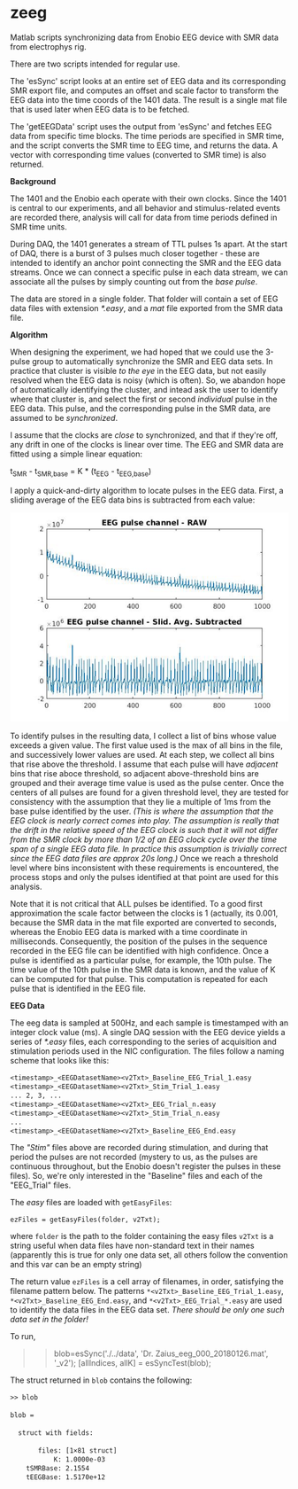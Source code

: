 # zeeg
Matlab scripts synchronizing data from Enobio EEG device with SMR data from electrophys rig. 

There are two scripts intended for regular use. 

The 'esSync' script looks at an entire set of EEG data and its corresponding SMR export file, and computes an offset and scale factor to transform the EEG data into the time coords of the 1401 data. The result is a single mat file that is used later when EEG data is to be fetched. 

The 'getEEGData' script uses the output from 'esSync' and fetches EEG data from specific time blocks. The time periods are specified in SMR time, and the script converts the SMR time to EEG time, and returns the data. A vector with corresponding time values (converted to SMR time) is also returned. 

**Background**

The 1401 and the Enobio each operate with their own clocks. Since the 1401 is central to our experiments, and all behavior and stimulus-related events are recorded there, analysis will call for data from time periods defined in SMR time units. 

During DAQ, the 1401 generates a stream of TTL pulses 1s apart. At the start of DAQ, there is a burst of 3 pulses much closer together - these are intended to identify an anchor point connecting the SMR and the EEG data streams. Once we can connect a specific pulse in each data stream, we can associate all the pulses by simply counting out from the *base pulse*. 

The data are stored in a single folder. That folder will contain a set of EEG data files with extension *\*.easy*, and a *mat* file exported from the SMR data file.

**Algorithm**

When designing the experiment, we had hoped that we could use the 3-pulse group to automatically synchronize the SMR and EEG data sets. In practice that cluster is visible *to the eye* in the EEG data, but not easily resolved when the EEG data is noisy (which is often). So, we abandon hope of automatically identifying the cluster, and intead ask the user to identify where that cluster is, and select the first or second *individual* pulse in the EEG data. This pulse, and the corresponding pulse in the SMR data, are assumed to be *synchronized*.

I assume that the clocks are _close_ to synchronized, and that if they're off, any drift in one of the clocks is linear over time. The EEG and SMR data are fitted using a simple linear equation:

t<sub>SMR</sub> - t<sub>SMR,base</sub> = K * (t<sub>EEG</sub> - t<sub>EEG,base</sub>)


I apply a quick-and-dirty algorithm to locate pulses in the EEG data. First, a sliding average of the EEG data bins is subtracted from each value:

![Raw and Sliding-average-subtracted pulse channel data](./src/FindingPulses.jpg)

To identify pulses in the resulting data, I collect a list of bins whose value exceeds a given value. The first value used is the max of all bins in the file, and successively lower values are used. At each step, we collect all bins that rise above the threshold. I assume that each pulse will have *adjacent* bins that rise aboce threshold, so adjacent above-threshold bins are grouped and their average time value is used as the pulse center. Once the centers of all pulses are found for a given threshold level, they are tested for consistency with the assumption that they lie a multiple of 1ms from the base pulse identified by the user. *(This is where the assumption that the EEG clock is nearly correct comes into play. The assumption is really that the drift in the relative speed of the EEG clock is such that it will not differ from the SMR clock by more than 1/2 of an EEG clock cycle over the time span of a single EEG data file. In practice this assumption is trivially correct since the EEG data files are approx 20s long.)*  Once we reach a threshold level where bins inconsistent with these requirements is encountered, the process stops and only the pulses identified at that point are used for this analysis.

Note that it is not critical that ALL pulses be identified. To a good first approximation the scale factor between the clocks is 1 (actually, its 0.001, because the SMR data in the mat file exported are converted to seconds, whereas the Enobio EEG data is marked with a time coordinate in milliseconds. Consequently, the position of the pulses in the sequence recorded in the EEG file can be identified with high confidence. Once a pulse is identified as a particular pulse, for example, the 10th pulse. The time value of the 10th pulse in the SMR data is known, and the value of K can be computed for that pulse. This computation is repeated for each pulse that is identified in the EEG file. 


**EEG Data**

The eeg data is sampled at 500Hz, and each sample is timestamped with an integer clock value (ms). A single DAQ session with the EEG device yields a series of *\*.easy* files, each corresponding to the series of acquisition and stimulation periods used in the NIC configuration. The files follow a naming scheme that looks like this:

```
<timestamp>_<EEGDatasetName><v2Txt>_Baseline_EEG_Trial_1.easy
<timestamp>_<EEGDatasetName><v2Txt>_Stim_Trial_1.easy
... 2, 3, ...
<timestamp>_<EEGDatasetName><v2Txt>_EEG_Trial_n.easy
<timestamp>_<EEGDatasetName><v2Txt>_Stim_Trial_n.easy
...
<timestamp>_<EEGDatasetName><v2Txt>_Baseline_EEG_End.easy
```
The *"Stim"* files above are recorded during stimulation, and during that period the pulses are not recorded (mystery to us, as the pulses are continuous throughout, but the Enobio doesn't register the pulses in these files). So, we're only interested in the "Baseline" files and each of the "EEG_Trial" files.

The *easy* files are loaded with ```getEasyFiles```:

```
ezFiles = getEasyFiles(folder, v2Txt);
```
where 
```folder``` is the path to the folder containing the easy files
```v2Txt``` is a string useful when data files have non-standard text in their names (apparently this is true for only one data set, all others follow the convention and this var can be an empty string)

The return value ```ezFiles``` is a cell array of filenames, in order, satisfying the filename pattern below. The patterns ```*<v2Txt>_Baseline_EEG_Trial_1.easy```, ```*<v2Txt>_Baseline_EEG_End.easy```, and ```*<v2Txt>_EEG_Trial_*.easy``` are used to identify the data files in the EEG data set. *There should be only one such data set in the folder!*








To run, 

>> blob=esSync('./../data', 'Dr. Zaius_eeg_000_20180126.mat', '_v2');
>> [allIndices, allK] = esSyncTest(blob);

The struct returned in ```blob``` contains the following:

```
>> blob

blob = 

  struct with fields:

       files: [1×81 struct]
           K: 1.0000e-03
    tSMRBase: 2.1554
    tEEGBase: 1.5170e+12
```
